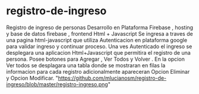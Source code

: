 # registro-de-ingreso
Registro de ingreso de personas
Desarrollo en Plataforma Firebase , hosting y base de datos firebase , frontend Html + Javascript
Se ingresa a traves de una pagina html-javascript que utiliza Autenticacion en plataforma google para
validar ingreso y continuar proceso.
Una ves Autenticado el ingreso se desplegara una aplicacion Html+Javascript que permitira el registro
de una persona. Posee botones para Agregar , Ver Todos y Volver .
En la opcion Ver todos se desplagara una tabla donde se mostraran en filas la informacion para cada registro
adicionalmente apareceran Opcion Eliminar y Opcion Modificar.
"https://github.com/mlucianosm/registro-de-ingreso/blob/master/registro-ingreso.png"
